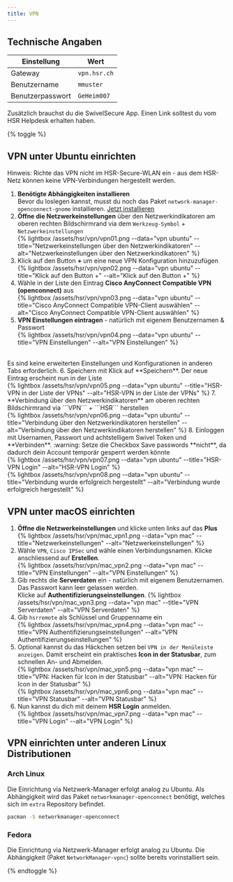 ```yaml
---
title: VPN
---
```

## Technische Angaben

Einstellung | Wert
----------- | ----
Gateway | ```vpn.hsr.ch```
Benutzername | ```mmuster```
Benutzerpasswort | ```GeHeim007```

Zusätzlich brauchst du die SwivelSecure App. Einen Link solltest du vom HSR Helpdesk erhalten haben.

{% toggle %}
## VPN unter Ubuntu einrichten

Hinweis: Richte das VPN nicht im HSR-Secure-WLAN ein - aus dem HSR-Netz können keine VPN-Verbindungen hergestellt werden.

1. **Benötigte Abhängigkeiten installieren**<br>
   Bevor du loslegen kannst, musst du noch das Paket ``network-manager-openconnect-gnome`` installieren.
   [Jetzt installieren](http://apt.ubuntu.com/p/network-manager-openconnect-gnome)
2. **Öffne die Netzwerkeinstellungen** über den Netzwerkindikatoren am oberen rechten Bildschirmrand via dem ```Werkzeug-Symbol``` + ```Netzwerkeinstellungen```<br>
   {% lightbox /assets/hsr/vpn/vpn01.png --data="vpn ubuntu" --title="Netzwerkeinstellungen über den Netzwerkindikatoren" --alt="Netzwerkeinstellungen über den Netzwerkindikatoren" %}
3. Klick auf den Button **+** um eine neue VPN Konfiguration hinzuzufügen<br>
  {% lightbox /assets/hsr/vpn/vpn02.png --data="vpn ubuntu" --title="Klick auf den Button +" --alt="Klick auf den Button +" %}
4. Wähle in der Liste den Eintrag **Cisco AnyConnect Compatible VPN (openconnect)** aus<br>
  {% lightbox /assets/hsr/vpn/vpn03.png --data="vpn ubuntu" --title="Cisco AnyConnect Compatible VPN-Client auswählen" --alt="Cisco AnyConnect Compatible VPN-Client auswählen" %}
5. **VPN Einstellungen eintragen** - natürlich mit eigenem Benutzernamen & Passwort<br>
  {% lightbox /assets/hsr/vpn/vpn04.png --data="vpn ubuntu" --title="VPN Einstellungen" --alt="VPN Einstellungen" %}
  <br>
  Es sind keine erweiterten Einstellungen und Konfigurationen in anderen Tabs erforderlich.
6. Speichern mit Klick auf **Speichern**. Der neue Eintrag erscheint nun in der Liste<br>
  {% lightbox /assets/hsr/vpn/vpn05.png --data="vpn ubuntu" --title="HSR-VPN in der Liste der VPNs" --alt="HSR-VPN in der Liste der VPNs" %}
7. **Verbindung über den Netzwerkindikatoren** am oberen rechten Bildschirmrand via ```VPN``` + ```HSR``` herstellen<br>
  {% lightbox /assets/hsr/vpn/vpn06.png --data="vpn ubuntu" --title="Verbindung über den Netzwerkindikatoren herstellen" --alt="Verbindung über den Netzwerkindikatoren herstellen" %}
8. Einloggen mit Usernamen, Passwort und achtstelligem Swivel Token und **Verbinden**. :warning: Setze die Checkbox Save passwords **nicht**, da dadurch dein Account temporär gesperrt werden könnte<br>
  {% lightbox /assets/hsr/vpn/vpn07.png --data="vpn ubuntu" --title="HSR-VPN Login" --alt="HSR-VPN Login" %}
  <br>
  {% lightbox /assets/hsr/vpn/vpn08.png --data="vpn ubuntu" --title="Verbindung wurde erfolgreich hergestellt" --alt="Verbindung wurde erfolgreich hergestellt" %}

## VPN unter macOS einrichten

1. **Öffne die Netzwerkeinstellungen** und klicke unten links auf das **Plus**<br>
  {% lightbox /assets/hsr/vpn/mac_vpn1.png --data="vpn mac" --title="Netzwerkeinstellungen" --alt="Netzwerkeinstellungen" %}
2. Wähle ```VPN```, ```Cisco IPSec``` und wähle einen Verbindungsnamen. Klicke anschliessend auf **Erstellen**.<br>
  {% lightbox /assets/hsr/vpn/mac_vpn2.png --data="vpn mac" --title="VPN Einstellungen" --alt="VPN Einstellungen" %}
3. Gib rechts die **Serverdaten** ein - natürlich mit eigenem Benutzernamen. Das Passwort kann leer gelassen werden.<br>
   Klicke auf **Authentifizierungseinstellungen**.
  {% lightbox /assets/hsr/vpn/mac_vpn3.png --data="vpn mac" --title="VPN Serverdaten" --alt="VPN Serverdaten" %}
4. Gib ```hsrremote``` als Schlüssel und Gruppenname ein<br>
  {% lightbox /assets/hsr/vpn/mac_vpn4.png --data="vpn mac" --title="VPN Authentifizierungseinstellungen" --alt="VPN Authentifizierungseinstellungen" %}
5. Optional kannst du das Häckchen setzen bei ```VPN in der Menüleiste anzeigen```. Damit erscheint ein praktisches **Icon in der Statusbar**, zum schnellen An- und Abmelden.<br>
  {% lightbox /assets/hsr/vpn/mac_vpn5.png --data="vpn mac" --title="VPN: Hacken für Icon in der Statusbar" --alt="VPN: Hacken für Icon in der Statusbar" %}<br>
  {% lightbox /assets/hsr/vpn/mac_vpn6.png --data="vpn mac" --title="VPN Statusbar" --alt="VPN Statusbar" %}
6. Nun kannst du dich mit deinem **HSR Login** anmelden.<br>
  {% lightbox /assets/hsr/vpn/mac_vpn7.png --data="vpn mac" --title="VPN Login" --alt="VPN Login" %}<br>

## VPN einrichten unter anderen Linux Distributionen

### Arch Linux

Die Einrichtung via Netzwerk-Manager erfolgt analog zu Ubuntu. Als Abhängigkeit wird das Paket `networkmanager-openconnect` benötigt, welches sich im `extra` Repository befindet.

```bash
pacman -S networkmanager-openconnect
```

### Fedora

Die Einrichtung via Netzwerk-Manager erfolgt analog zu Ubuntu.
Die Abhängigkeit (Paket `NetworkManager-vpnc`) sollte bereits vorinstalliert sein.

{% endtoggle %}
